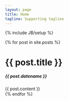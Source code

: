 ```yaml
---
layout: page
title: Home
tagline: Supporting tagline
---
```

{% include JB/setup %}

{% for post in site.posts %}
  <h1> {{ post.title }} </h1>
  <h5> {{ post.datename }} </h5>
  <div class="content">
     {{ post.content }}
  </div>
{% endfor %}

